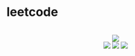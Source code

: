 # leetcode

<div align="center">
<br/>
<img src="https://img.shields.io/badge/Solved-518/3117%20=%2016%25-blue.svg?style=flat-square" />
<br/>
<img src="https://img.shields.io/badge/Easy-226/788-5CB85D.svg?style=flat-square" />
<img src="https://img.shields.io/badge/Medium-226/1634-F0AE4E.svg?style=flat-square" />
<img src="https://img.shields.io/badge/Hard-66/695-D95450.svg?style=flat-square" />
</div>